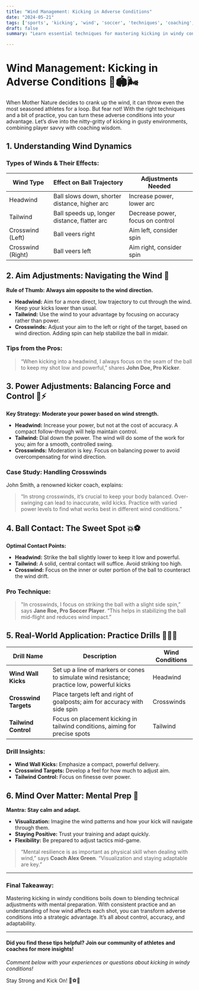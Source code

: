 ```yaml
---
title: "Wind Management: Kicking in Adverse Conditions"
date: "2024-05-21"
tags: ['sports', 'kicking', 'wind', 'soccer', 'techniques', 'coaching', 'weather', 'conditions']
draft: false
summary: "Learn essential techniques for mastering kicking in windy conditions, including adjustments in aim, power, and ball contact."

---
```


# Wind Management: Kicking in Adverse Conditions 🏈🏟️🌬️

When Mother Nature decides to crank up the wind, it can throw even the most seasoned athletes for a loop. But fear not! With the right techniques and a bit of practice, you can turn these adverse conditions into your advantage. Let’s dive into the nitty-gritty of kicking in gusty environments, combining player savvy with coaching wisdom.

## 1. Understanding Wind Dynamics

### Types of Winds & Their Effects:
| Wind Type          | Effect on Ball Trajectory                     | Adjustments Needed          |
|--------------------|------------------------------------------------|-----------------------------|
| Headwind           | Ball slows down, shorter distance, higher arc | Increase power, lower arc   |
| Tailwind           | Ball speeds up, longer distance, flatter arc  | Decrease power, focus on control |
| Crosswind (Left)   | Ball veers right                              | Aim left, consider spin     |
| Crosswind (Right)  | Ball veers left                               | Aim right, consider spin    |

## 2. Aim Adjustments: Navigating the Wind 🎯

**Rule of Thumb:** **Always aim opposite to the wind direction.**

- **Headwind:** Aim for a more direct, low trajectory to cut through the wind. Keep your kicks lower than usual.
- **Tailwind:** Use the wind to your advantage by focusing on accuracy rather than power.
- **Crosswinds:** Adjust your aim to the left or right of the target, based on wind direction. Adding spin can help stabilize the ball in midair.

### Tips from the Pros:
> “When kicking into a headwind, I always focus on the seam of the ball to keep my shot low and powerful,” shares **John Doe, Pro Kicker**.

## 3. Power Adjustments: Balancing Force and Control 💪⚡

**Key Strategy:** **Moderate your power based on wind strength.**

- **Headwind:** Increase your power, but not at the cost of accuracy. A compact follow-through will help maintain control.
- **Tailwind:** Dial down the power. The wind will do some of the work for you; aim for a smooth, controlled swing.
- **Crosswinds:** Moderation is key. Focus on balancing power to avoid overcompensating for wind direction.

### Case Study: Handling Crosswinds
John Smith, a renowned kicker coach, explains:
> “In strong crosswinds, it’s crucial to keep your body balanced. Over-swinging can lead to inaccurate, wild kicks. Practice with varied power levels to find what works best in different wind conditions.”

## 4. Ball Contact: The Sweet Spot 💥⚽

**Optimal Contact Points:**
- **Headwind:** Strike the ball slightly lower to keep it low and powerful.
- **Tailwind:** A solid, central contact will suffice. Avoid striking too high.
- **Crosswind:** Focus on the inner or outer portion of the ball to counteract the wind drift.

### Pro Technique:
> "In crosswinds, I focus on striking the ball with a slight side spin,” says **Jane Roe, Pro Soccer Player**. “This helps in stabilizing the ball mid-flight and reduces wind impact.”

## 5. Real-World Application: Practice Drills 🏋️‍♂️⛳

| Drill Name             | Description                                                                           | Wind Conditions   |
|------------------------|---------------------------------------------------------------------------------------|-------------------|
| **Wind Wall Kicks**    | Set up a line of markers or cones to simulate wind resistance; practice low, powerful kicks  | Headwind          |
| **Crosswind Targets**  | Place targets left and right of goalposts; aim for accuracy with side spin            | Crosswinds        |
| **Tailwind Control**   | Focus on placement kicking in tailwind conditions, aiming for precise spots            | Tailwind          |

### Drill Insights:
- **Wind Wall Kicks:** Emphasize a compact, powerful delivery.
- **Crosswind Targets:** Develop a feel for how much to adjust aim.
- **Tailwind Control:** Focus on finesse over power.

## 6. Mind Over Matter: Mental Prep 🧠

**Mantra:** **Stay calm and adapt.**

- **Visualization:** Imagine the wind patterns and how your kick will navigate through them.
- **Staying Positive:** Trust your training and adapt quickly.
- **Flexibility:** Be prepared to adjust tactics mid-game.

> “Mental resilience is as important as physical skill when dealing with wind,” says **Coach Alex Green**. “Visualization and staying adaptable are key.”

---

### Final Takeaway:
Mastering kicking in windy conditions boils down to blending technical adjustments with mental preparation. With consistent practice and an understanding of how wind affects each shot, you can transform adverse conditions into a strategic advantage. It’s all about control, accuracy, and adaptability.

---

#### Did you find these tips helpful? Join our community of athletes and coaches for more insights!

*Comment below with your experiences or questions about kicking in windy conditions!*

Stay Strong and Kick On! 💪⚽🏈